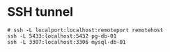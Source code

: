 # SSH tunnel

    # ssh -L localport:localhost:remoteport remotehost
    ssh -L 5433:localhost:5432 pg-db-01
    ssh -L 3307:localhost:3306 mysql-db-01


